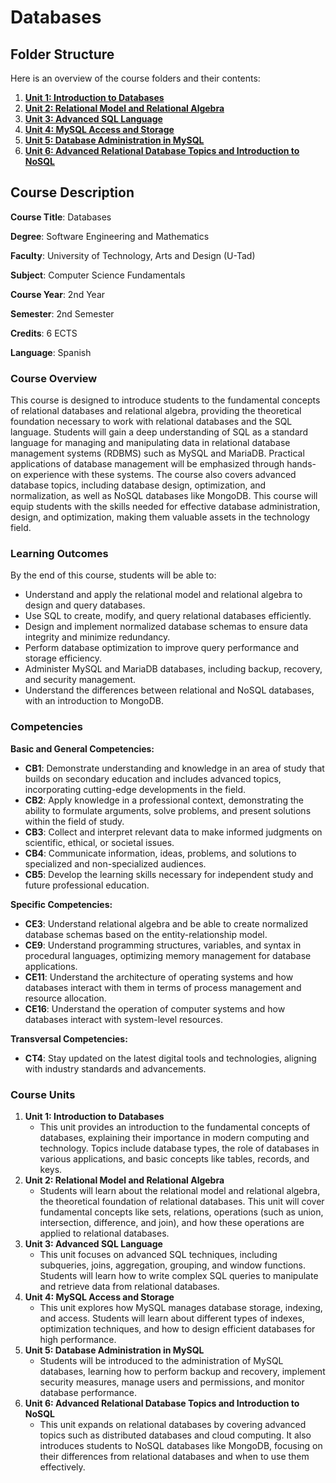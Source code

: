 # Databases

## **Folder Structure**

Here is an overview of the course folders and their contents:

1. [**Unit 1: Introduction to Databases**](Unit_1/)
2. [**Unit 2: Relational Model and Relational Algebra**](Unit_2/)
3. [**Unit 3: Advanced SQL Language**](Unit_3/)
4. [**Unit 4: MySQL Access and Storage**](Unit_4/)
5. [**Unit 5: Database Administration in MySQL**](Unit_5/)
6. [**Unit 6: Advanced Relational Database Topics and Introduction to NoSQL**](Unit_6/)

## **Course Description**

**Course Title**: Databases

**Degree**: Software Engineering and Mathematics

**Faculty**: University of Technology, Arts and Design (U-Tad)

**Subject**: Computer Science Fundamentals

**Course Year**: 2nd Year

**Semester**: 2nd Semester

**Credits**: 6 ECTS

**Language**: Spanish

### **Course Overview**

This course is designed to introduce students to the fundamental concepts of relational databases and relational algebra, providing the theoretical foundation necessary to work with relational databases and the SQL language. Students will gain a deep understanding of SQL as a standard language for managing and manipulating data in relational database management systems (RDBMS) such as MySQL and MariaDB. Practical applications of database management will be emphasized through hands-on experience with these systems. The course also covers advanced database topics, including database design, optimization, and normalization, as well as NoSQL databases like MongoDB. This course will equip students with the skills needed for effective database administration, design, and optimization, making them valuable assets in the technology field.

### **Learning Outcomes**

By the end of this course, students will be able to:

- Understand and apply the relational model and relational algebra to design and query databases.
- Use SQL to create, modify, and query relational databases efficiently.
- Design and implement normalized database schemas to ensure data integrity and minimize redundancy.
- Perform database optimization to improve query performance and storage efficiency.
- Administer MySQL and MariaDB databases, including backup, recovery, and security management.
- Understand the differences between relational and NoSQL databases, with an introduction to MongoDB.

### **Competencies**

**Basic and General Competencies:**

- **CB1**: Demonstrate understanding and knowledge in an area of study that builds on secondary education and includes advanced topics, incorporating cutting-edge developments in the field.
- **CB2**: Apply knowledge in a professional context, demonstrating the ability to formulate arguments, solve problems, and present solutions within the field of study.
- **CB3**: Collect and interpret relevant data to make informed judgments on scientific, ethical, or societal issues.
- **CB4**: Communicate information, ideas, problems, and solutions to specialized and non-specialized audiences.
- **CB5**: Develop the learning skills necessary for independent study and future professional education.

**Specific Competencies:**

- **CE3**: Understand relational algebra and be able to create normalized database schemas based on the entity-relationship model.
- **CE9**: Understand programming structures, variables, and syntax in procedural languages, optimizing memory management for database applications.
- **CE11**: Understand the architecture of operating systems and how databases interact with them in terms of process management and resource allocation.
- **CE16**: Understand the operation of computer systems and how databases interact with system-level resources.

**Transversal Competencies:**

- **CT4**: Stay updated on the latest digital tools and technologies, aligning with industry standards and advancements.

### **Course Units**

1. **Unit 1: Introduction to Databases**
    - This unit provides an introduction to the fundamental concepts of databases, explaining their importance in modern computing and technology. Topics include database types, the role of databases in various applications, and basic concepts like tables, records, and keys.
2. **Unit 2: Relational Model and Relational Algebra**
    - Students will learn about the relational model and relational algebra, the theoretical foundation of relational databases. This unit will cover fundamental concepts like sets, relations, operations (such as union, intersection, difference, and join), and how these operations are applied to relational databases.
3. **Unit 3: Advanced SQL Language**
    - This unit focuses on advanced SQL techniques, including subqueries, joins, aggregation, grouping, and window functions. Students will learn how to write complex SQL queries to manipulate and retrieve data from relational databases.
4. **Unit 4: MySQL Access and Storage**
    - This unit explores how MySQL manages database storage, indexing, and access. Students will learn about different types of indexes, optimization techniques, and how to design efficient databases for high performance.
5. **Unit 5: Database Administration in MySQL**
    - Students will be introduced to the administration of MySQL databases, learning how to perform backup and recovery, implement security measures, manage users and permissions, and monitor database performance.
6. **Unit 6: Advanced Relational Database Topics and Introduction to NoSQL**
    - This unit expands on relational databases by covering advanced topics such as distributed databases and cloud computing. It also introduces students to NoSQL databases like MongoDB, focusing on their differences from relational databases and when to use them effectively.